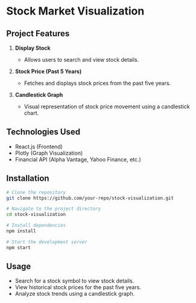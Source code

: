 # Stock Market Visualization

## Project Features

1. **Display Stock**  
   - Allows users to search and view stock details.
   
2. **Stock Price (Past 5 Years)**  
   - Fetches and displays stock prices from the past five years.
   
3. **Candlestick Graph**  
   - Visual representation of stock price movement using a candlestick chart.

## Technologies Used

- React.js (Frontend)
- Plotly (Graph Visualization)
- Financial API (Alpha Vantage, Yahoo Finance, etc.)

## Installation

```bash
# Clone the repository
git clone https://github.com/your-repo/stock-visualization.git

# Navigate to the project directory
cd stock-visualization

# Install dependencies
npm install

# Start the development server
npm start
```


## Usage

- Search for a stock symbol to view stock details.
- View historical stock prices for the past five years.
- Analyze stock trends using a candlestick graph.


